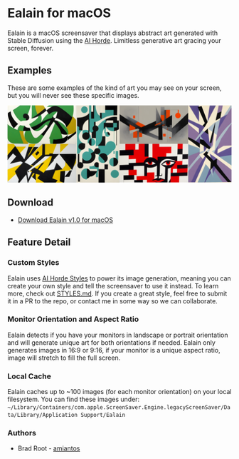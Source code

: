 # Ealain for macOS

Ealain is a macOS screensaver that displays abstract art generated with Stable Diffusion using the [AI Horde](https://aihorde.net). Limitless generative art gracing your screen, forever.

## Examples

These are some examples of the kind of art you may see on your screen, but you will never see these specific images.

![Ealain generative art example images, showing abstract are in the bauhaus, de stijl art styles](/images/default-examples.jpg?raw=true)

## Download

- [Download Ealain v1.0 for macOS](https://amiantos.s3.amazonaws.com/ealain-1.0.zip)

## Feature Detail
### Custom Styles

Ealain uses [AI Horde Styles](https://haidra.net/styles-on-the-ai-horde/) to power its image generation, meaning you can create your own style and tell the screensaver to use it instead. To learn more, check out [STYLES.md](/STYLES.md). If you create a great style, feel free to submit it in a PR to the repo, or contact me in some way so we can collaborate.

### Monitor Orientation and Aspect Ratio

Ealain detects if you have your monitors in landscape or portrait orientation and will generate unique art for both orientations if needed. Ealain only generates images in 16:9 or 9:16, if your monitor is a unique aspect ratio, image will stretch to fill the full screen.

### Local Cache

Ealain caches up to ~100 images (for each monitor orientation) on your local filesystem. You can find these images under: `~/Library/Containers/com.apple.ScreenSaver.Engine.legacyScreenSaver/Data/Library/Application Support/Ealain`

### Authors

* Brad Root - [amiantos](https://github.com/amiantos)